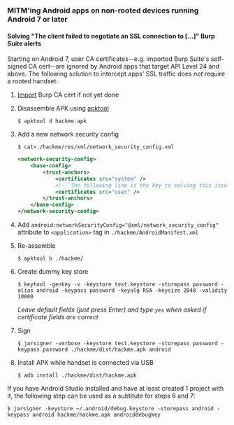 ### MITM'ing Android apps on non-rooted devices running Android 7 or later
#### Solving "The client failed to negotiate an SSL connection to [...]" Burp Suite alerts

Starting on Android 7, user CA certificates--e.g. imported Burp Suite's self-signed CA cert--are ignored by Android apps that target API Level 24 and above. The following solution to intercept apps' SSL traffic does _not_ require a rooted handset.

1. [Import](https://support.portswigger.net/customer/portal/articles/1841102-installing-burp-s-ca-certificate-in-an-android-device) Burp CA cert if not yet done

2. Disassemble APK using [apktool](https://ibotpeaches.github.io/Apktool/)

   `$ apktool d hackme.apk`

3. Add a new network security config

   ```$ cat>./hackme/res/xml/network_security_config.xml```
   ```xml
   <network-security-config>
       <base-config>
           <trust-anchors>
               <certificates src="system" />
               <!-- The following line is the key to solving this issue! -->
               <certificates src="user" />
           </trust-anchors>
       </base-config>
   </network-security-config>
    ```

4. Add `android:networkSecurityConfig="@xml/network_security_config"` attribute to `<application>` tag in `./hackme/AndroidManifest.xml`

5. Re-assemble

   `$ apktool b ./hackme/`

6. Create dummy key store 

   `$ keytool -genkey -v -keystore test.keystore -storepass password -alias android -keypass password -keyalg RSA -keysize 2048 -validity 10000`

   _Leave default fields (just press Enter) and type `yes` when asked if certificate fields are correct_

7. Sign

   `$ jarsigner -verbose -keystore test.keystore -storepass password -keypass password ./hackme/dist/hackme.apk android`
      
8. Install APK while handset is connected via USB

   `$ adb install ./hackme/dist/hackme.apk`

If you have Android Studio installed and have at least created 1 project with it, the following step can be used as a subtitute for steps 6 and 7:

   `$ jarsigner -keystore ~/.android/debug.keystore -storepass android -keypass android hackme/hackme.apk androiddebugkey`
